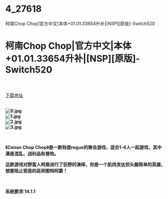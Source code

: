 # 4_27618
柯南Chop Chop|官方中文|本体+01.01.33654升补|[NSP][原版]-Switch520
# 柯南Chop Chop|官方中文|本体+01.01.33654升补|[NSP][原版]-Switch520
 <br/></br>
[下载地址](https://www.switch520.cc/article/27618 "下载地址")
<br/></br>

<p><strong><img title="0.jpg" src="https://www.switch520.cc/muke_img/2022_02_28_9da5777d7286c.jpg" alt="0.jpg"></strong><br>
<strong><img title="1.jpg" src="https://www.switch520.cc/muke_img/2022_02_28_b066c87d14bb9.jpg" alt="1.jpg"></strong><br>
<strong><img title="2.jpg" src="https://www.switch520.cc/muke_img/2022_02_28_5b44ec25bc88a.jpg" alt="2.jpg"></strong><br>
<strong><img title="3.jpg" src="https://www.switch520.cc/muke_img/2022_02_28_c720ffd2afe71.jpg" alt="3.jpg">&nbsp;</strong></p>
<p>&nbsp;</p>
<p><strong>《Conan Chop Chop》是一款轻度rogue的聚会游戏，适合1-4人一起游戏，其中满是混乱、战利品和冒险。</strong></p>
<p><strong>这款游戏对野蛮人柯南进行了狂野的演绎，你是一个肌肉发达但头脑简单的英雄，想要阻止邪恶的巫师图特阿蒙！</strong></p>
<p>&nbsp;</p>
<p><strong>系统要求:14.1.1</strong></p>



